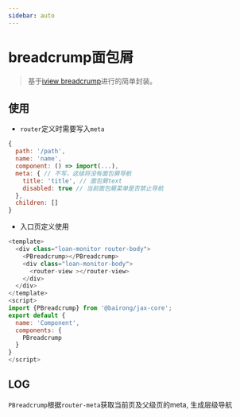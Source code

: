 ```yaml
---
sidebar: auto
---
```


# breadcrump面包屑

>基于[iview breadcrump](https://www.iviewui.com/components/breadcrumb)进行的简单封装。

## 使用

- `router`定义时需要写入`meta`

```js
{
  path: '/path',
  name: 'name',
  component: () => import(...),
  meta: { // 不写，这级将没有面包屑导航
    title: 'title', // 面包屑text
    disabled: true // 当前面包屑菜单是否禁止导航
  },
  children: []
}
```

- 入口页定义使用

```js
<template>
  <div class="loan-monitor router-body">
    <PBreadcrump></PBreadcrump>
    <div class="loan-monitor-body">
      <router-view ></router-view>
    </div>
  </div>
</template>
<script>
import {PBreadcrump} from '@bairong/jax-core';
export default {
  name: 'Component',
  components: {
    PBreadcrump
  }
}
</script>

```

## LOG

`PBreadcrump`根据`router-meta`获取当前页及父级页的meta, 生成层级导航